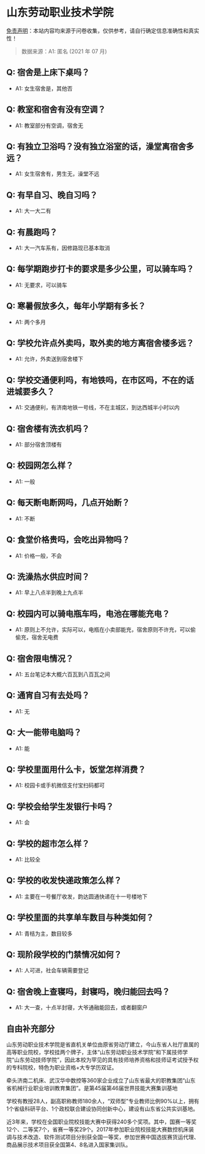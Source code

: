 # 山东劳动职业技术学院

[免责声明](https://colleges.chat/#_3)：本站内容均来源于问卷收集，仅供参考，请自行确定信息准确性和真实性！

> 数据来源：A1: 匿名 (2021 年 07 月)

## Q: 宿舍是上床下桌吗？

- A1: 女生宿舍是，其他否

## Q: 教室和宿舍有没有空调？

- A1: 教室部分有空调，宿舍无

## Q: 有独立卫浴吗？没有独立浴室的话，澡堂离宿舍多远？

- A1: 女生宿舍有，男生无，澡堂不远

## Q: 有早自习、晚自习吗？

- A1: 大一大二有

## Q: 有晨跑吗？

- A1: 大一汽车系有，因修路现已基本取消

## Q: 每学期跑步打卡的要求是多少公里，可以骑车吗？

- A1: 无要求，可以骑车

## Q: 寒暑假放多久，每年小学期有多长？

- A1: 两个多月

## Q: 学校允许点外卖吗，取外卖的地方离宿舍楼多远？

- A1: 允许，外卖送到宿舍楼下

## Q: 学校交通便利吗，有地铁吗，在市区吗，不在的话进城要多久？

- A1: 交通便利，有济南地铁一号线，不在主城区，到达西城半小时以内

## Q: 宿舍楼有洗衣机吗？

- A1: 部分宿舍顶楼有

## Q: 校园网怎么样？

- A1: 一般

## Q: 每天断电断网吗，几点开始断？

- A1: 不断

## Q: 食堂价格贵吗，会吃出异物吗？

- A1: 价格一般，不会

## Q: 洗澡热水供应时间？

- A1: 早上八点半到晚上九点半

## Q: 校园内可以骑电瓶车吗，电池在哪能充电？

- A1: 原则上不允许，实际可以，电瓶在小卖部能充，宿舍原则不许充，可以偷偷充，宿舍无电费

## Q: 宿舍限电情况？

- A1: 五台笔记本大概六百瓦到八百瓦之间

## Q: 通宵自习有去处吗？

- A1: 无

## Q: 大一能带电脑吗？

- A1: 能

## Q: 学校里面用什么卡，饭堂怎样消费？

- A1: 校园卡或手机微信支付宝扫码都可

## Q: 学校会给学生发银行卡吗？

- A1: 会

## Q: 学校的超市怎么样？

- A1: 比较全

## Q: 学校的收发快递政策怎么样？

- A1: 主要在一号餐厅收发，韵达圆通快递在十一号楼地下

## Q: 学校里面的共享单车数目与种类如何？

- A1: 青桔为主，数目较多

## Q: 现阶段学校的门禁情况如何？

- A1: 人可进，社会车辆需要登记

## Q: 宿舍晚上查寝吗，封寝吗，晚归能回去吗？

- A1: 大一查，十点半封寝，大爷通融能回去，或者翻窗户

## 自由补充部分

山东劳动职业技术学院是省直机关单位由原省劳动厅建立，今山东省人社厅直属的高等职业院校，学校挂两个牌子，主体“山东劳动职业技术学院”和下属技师学院“山东劳动技师学院”，因此本校为罕见的具有技师培养资格和技师证考试授予权的专科院校，特色为职业资格+大专学历双证。

牵头济南二机床、武汉华中数控等360家企业成立了山东省最大的职教集团“山东省机械行业职业培训教育集团”。是第45届第46届世界技能大赛集训基地

学校有教授28人，副高职称教师180余人，“双师型”专业教师比例90%以上，拥有1个省级科研平台、1个政校联合建设协同创新中心，建设有山东省公共实训基地。

近3年来，学校在全国职业院校技能大赛中获得240多个奖项。其中，国赛一等奖12个、二等奖7个，省赛一等奖29个。2017年参加职业院校技能大赛数控机床装调与技术改造、软件测试项目分别获全国一等奖，参加世赛中国选拔赛货运代理、商品展示技术项目获全国第4、8名进入国家集训队。